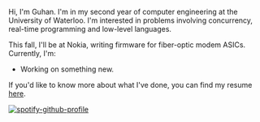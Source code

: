 Hi, I'm Guhan. I'm in my second year of computer engineering at the University of Waterloo. I'm interested in problems involving concurrency, real-time programming and low-level languages.

This fall, I'll be at Nokia, writing firmware for fiber-optic modem ASICs. Currently, I'm:
* Working on something new.

If you'd like to know more about what I've done, you can find my resume [here](https://github.com/guhansiyer/resume/blob/main/output/resume.pdf).

[![spotify-github-profile](https://spotify-github-profile.kittinanx.com/api/view?uid=dcgrvurkqla8ap9uyl02pj2tl&cover_image=true&theme=natemoo-re&show_offline=false&background_color=000000&interchange=false&bar_color=8d97c8&bar_color_cover=false)](https://github.com/kittinan/spotify-github-profile)
